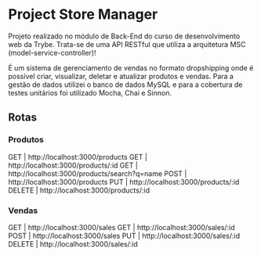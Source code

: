 # Project Store Manager #

Projeto realizado no módulo de Back-End do curso de desenvolvimento web da Trybe.
Trata-se de uma API RESTful que utiliza a arquitetura MSC (model-service-controller)!

É um sistema de gerenciamento de vendas no formato dropshipping onde é possível criar, visualizar, deletar e atualizar produtos e vendas.
Para a gestão de dados utilizei o banco de dados MySQL e para a cobertura de testes unitários foi utilizado Mocha, Chai e Sinnon.

## Rotas ##

### Produtos ###

GET | http://localhost:3000/products
GET | http://localhost:3000/products/:id
GET | http://localhost:3000/products/search?q=name
POST | http://localhost:3000/products
PUT | http://localhost:3000/products/:id
DELETE | http://localhost:3000/products/:id

### Vendas ###

GET | http://localhost:3000/sales
GET | http://localhost:3000/sales/:id
POST | http://localhost:3000/sales
PUT | http://localhost:3000/sales/:id
DELETE | http://localhost:3000/sales/:id
